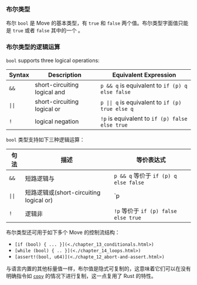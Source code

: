 ### 布尔类型

布尔 `bool` 是 Move 的基本类型，有 `true` 和 `false` 两个值。布尔类型字面值只能是 `true` 或者 `false` 其中的一个 。

### 布尔类型的逻辑运算

`bool` supports three logical operations:

| Syntax                    | Description                  | Equivalent Expression                                               |
| ------------------------- | ---------------------------- | ------------------------------------------------------------------- |
| `&&`                      | short-circuiting logical and | `p && q` is equivalent to `if (p) q else false`                     |
| <code>&vert;&vert;</code> | short-circuiting logical or  | <code>p &vert;&vert; q</code> is equivalent to `if (p) true else q` |
| `!`                       | logical negation             | `!p` is equivalent to `if (p) false else true`                      |

`bool` 类型支持如下三种逻辑运算：

| 句法 | 描述                  | 等价表达式                           |
| ------ | ---------------------------- | ----------------------------------------------- |
| `&&`   | 短路逻辑与 | `p && q` 等价于 `if (p) q else false` |
| <code>&vert;&vert;</code>   | 短路逻辑或(short-circuiting logical or)  | `p || q` 等价于 `if (p) true else q`  |
| `!`    | 逻辑非            | `!p` 等价于 `if (p) false else true`  |

布尔类型还可用于如下多个 Move 的控制流结构：

- `[if (bool) { ... }](<./chapter_13_conditionals.html>)`
- `[while (bool) { .. }](<./chapter_14_loops.html>)`
- `[assert!(bool, u64)](<./chapte_12_abort-and-assert.html>)`

与语言内置的其他标量值一样，布尔值是隐式可复制的，这意味着它们可以在没有明确指令如 [`copy`](./variables.md#move-and-copy) 的情况下进行复制，这一点复用了 Rust 的特性。